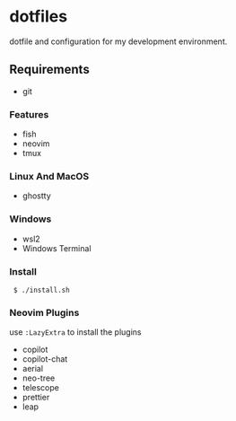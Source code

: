 # dotfiles

dotfile and configuration for my development environment.

## Requirements

- git

### Features

- fish
- neovim
- tmux

### Linux And MacOS

- ghostty

### Windows

- wsl2
- Windows Terminal

### Install

```
 $ ./install.sh
```

### Neovim Plugins

use `:LazyExtra` to install the plugins

- copilot
- copilot-chat
- aerial
- neo-tree
- telescope
- prettier
- leap

